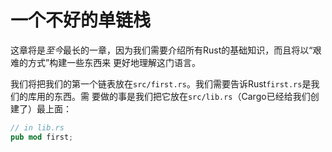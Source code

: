 # 一个不好的单链栈

这章将是*至今*最长的一章，因为我们需要介绍所有Rust的基础知识，而且将以“艰难的方式”构建一些东西来
更好地理解这门语言。

我们将把我们的第一个链表放在`src/first.rs`。我们需要告诉Rust`first.rs`是我们的库用的东西。需
要做的事是我们把它放在`src/lib.rs`（Cargo已经给我们创建了）最上面：

```rust ,ignore
// in lib.rs
pub mod first;
```

